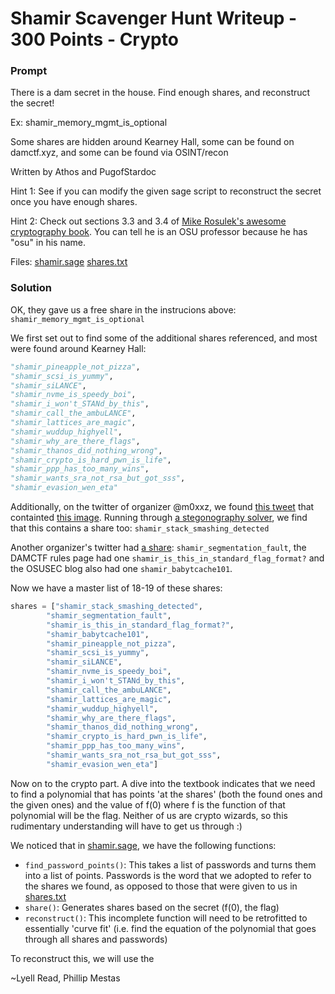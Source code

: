 # Shamir Scavenger Hunt Writeup - 300 Points - Crypto

### Prompt

There is a dam secret in the house. Find enough shares, and reconstruct the secret!

Ex: shamir_memory_mgmt_is_optional

Some shares are hidden around Kearney Hall, some can be found on damctf.xyz, and some can be found via OSINT/recon

Written by Athos and PugofStardoc

Hint 1: See if you can modify the given sage script to reconstruct the secret once you have enough shares.

Hint 2: Check out sections 3.3 and 3.4 of [Mike Rosulek's awesome cryptography book](https://web.engr.oregonstate.edu/~rosulekm/crypto/chap3.pdf). You can tell he is an OSU professor because he has "osu" in his name.

Files: [shamir.sage](2020-damctf/shamir-scavenger-hunt-300/shamir.sage) [shares.txt](2020-damctf/shamir-scavenger-hunt-300/shares.txt)

### Solution

OK, they gave us a free share in the instrucions above: `shamir_memory_mgmt_is_optional`

We first set out to find some of the additional shares referenced, and most were found around Kearney Hall:

```python
"shamir_pineapple_not_pizza",
"shamir_scsi_is_yummy",
"shamir_siLANCE",
"shamir_nvme_is_speedy_boi",
"shamir_i_won't_STANd_by_this",
"shamir_call_the_ambuLANCE",
"shamir_lattices_are_magic",
"shamir_wuddup_highyell",
"shamir_why_are_there_flags",
"shamir_thanos_did_nothing_wrong",
"shamir_crypto_is_hard_pwn_is_life",
"shamir_ppp_has_too_many_wins",
"shamir_wants_sra_not_rsa_but_got_sss",
"shamir_evasion_wen_eta"
```

Additionally, on the twitter of organizer @m0xxz, we found [this tweet](https://twitter.com/m0xxz/status/1231287261112627200?s=20) that containted [this image](2020-damctf/shamir-scavenger-hunt-300/m0x-twitter-image.jpeg). Running through [a stegonography solver](https://futureboy.us/stegano/decinput.html), we find that this contains a share too: `shamir_stack_smashing_detected`

Another organizer's twitter had [a share](https://twitter.com/captainGeech42/status/1231284633788010496): `shamir_segmentation_fault`, the DAMCTF rules page had one `shamir_is_this_in_standard_flag_format?` and the OSUSEC blog also had one `shamir_babytcache101`. 

Now we have a master list of 18-19 of these shares:

```python
shares = ["shamir_stack_smashing_detected",
        "shamir_segmentation_fault",
        "shamir_is_this_in_standard_flag_format?",
        "shamir_babytcache101",
        "shamir_pineapple_not_pizza",
        "shamir_scsi_is_yummy",
        "shamir_siLANCE",
        "shamir_nvme_is_speedy_boi",
        "shamir_i_won't_STANd_by_this",
        "shamir_call_the_ambuLANCE",
        "shamir_lattices_are_magic",
        "shamir_wuddup_highyell",
        "shamir_why_are_there_flags",
        "shamir_thanos_did_nothing_wrong",
        "shamir_crypto_is_hard_pwn_is_life",
        "shamir_ppp_has_too_many_wins",
        "shamir_wants_sra_not_rsa_but_got_sss",
        "shamir_evasion_wen_eta"]
```

Now on to the crypto part. A dive into the textbook indicates that we need to find a polynomial that has points 'at the shares' (both the found ones and the given ones) and the value of f(0) where f is the function of that polynomial will be the flag. Neither of us are crypto wizards, so this rudimentary understanding will have to get us through :)

We noticed that in [shamir.sage](2020-damctf/shamir-scavenger-hunt-300/shamir.sage), we have the following functions:

 - `find_password_points()`: This takes a list of passwords and turns them into a list of points. Passwords is the word that we adopted to refer to the shares we found, as opposed to those that were given to us in [shares.txt](2020-damctf/shamir-scavenger-hunt-300/shares.txt)
 - `share()`: Generates shares based on the secret (f(0), the flag)
 - `reconstruct()`: This incomplete function will need to be retrofitted to essentially 'curve fit' (i.e. find the equation of the polynomial that goes through all shares and passwords)

 To reconstruct this, we will use the 

~Lyell Read, Phillip Mestas
